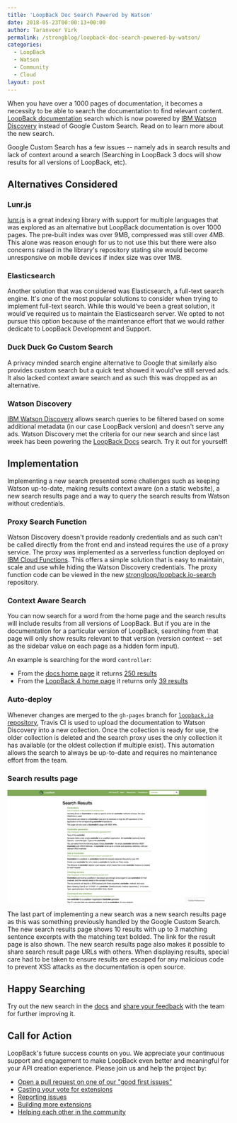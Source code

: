 ```yaml
---
title: 'LoopBack Doc Search Powered by Watson'
date: 2018-05-23T00:00:13+00:00
author: Taranveer Virk
permalink: /strongblog/loopback-doc-search-powered-by-watson/
categories:
  - LoopBack
  - Watson
  - Community
  - Cloud
layout: post
---
```


When you have over a 1000 pages of documentation, it becomes a necessity to be able to search the documentation to find relevant content. [LoopBack documentation](http://loopback.io/doc/) search which is now powered by [IBM Watson Discovery](https://www.ibm.com/watson/services/discovery/) instead of Google Custom Search. Read on to learn more about the new search.

<!--more-->

Google Custom Search has a few issues -- namely ads in search results and lack of context around a search (Searching in LoopBack 3 docs will show results for all versions of LoopBack, etc). 

## Alternatives Considered

### Lunr.js

[lunr.js](https://lunrjs.com/) is a great indexing library with support for multiple languages that was explored as an alternative but LoopBack documentation is over 1000 pages. The pre-built index was over 9MB, compressed was still over 4MB. This alone was reason enough for us to not use this but there were also concerns raised in the library's repository stating site would become unresponsive on mobile devices if index size was over 1MB. 

### Elasticsearch

Another solution that was considered was Elasticsearch, a full-text search engine. It's one of the most popular solutions to consider when trying to implement full-text search. While this would've been a great solution, it would've required us to maintain the Elasticsearch server. We opted to not pursue this option because of the maintenance effort that we would rather dedicate to LoopBack Development and Support.

### Duck Duck Go Custom Search

A privacy minded search engine alternative to Google that similarly also provides custom search but a quick test showed it would've still served ads. It also lacked context aware search and as such this was dropped as an alternative.

### Watson Discovery

[IBM Watson Discovery](https://www.ibm.com/watson/services/discovery/) allows search queries to be filtered based on some additional metadata (in our case LoopBack version) and doesn't serve any ads. Watson Discovery met the criteria for our new search and since last week has been powering the [LoopBack Docs](http://loopback.io/doc/) search. Try it out for yourself! 

## Implementation

Implementing a new search presented some challenges such as keeping Watson up-to-date, making results context aware (on a static website), a new search results page and a way to query the search results from Watson without credentials.

### Proxy Search Function

Watson Discovery doesn't provide readonly credentials and as such can't be called directly from  the front end and instead requires the use of a proxy service. The proxy was implemented as a serverless function deployed on [IBM Cloud Functions](https://www.ibm.com/cloud/functions). This offers a simple solution that is easy to maintain, scale and use while hiding the Watson Discovery credentials. The proxy function code can be viewed in the new [strongloop/loopback.io-search](https://github.com/strongloop/loopback.io-search) repository.

### Context Aware Search

You can now search for a word from the home page and the search results will include results from all versions of LoopBack. But if you are in the documentation for a particular version of LoopBack, searching from that page will only show results relevant to that version (version context -- set as the sidebar value on each page as a hidden form input).

An example is searching for the word `controller`:
- From the [docs home page](http://loopback.io/doc/) it returns [250 results](http://loopback.io/search/?q=controller&offset=0)
- From the [LoopBack 4 home page](http://loopback.io/doc/en/lb4/index.html) it returns only [39 results](http://loopback.io/search/?q=controller&sidebar=lb4_sidebar&offset=0)

### Auto-deploy

Whenever changes are merged to the `gh-pages` branch for [`loopback.io` repository](https://github.com/strongloop/loopback.io), Travis CI is used to upload the documentation to Watson Discovery into a new collection. Once the collection is ready for use, the older collection is deleted and the search proxy uses the only collection it has available (or the oldest collection if multiple exist). This automation allows the search to always be up-to-date and requires no maintenance effort from the team.

### Search results page

<img class="aligncenter" src="../blog-assets/2018/05/search-results.png" alt="New loopback.io search results page" style="width: 450px; margin:auto;"/>

The last part of implementing a new search was a new search results page as this was something previously handled by the Google Custom Search. The new search results page shows 10 results with up to 3 matching sentence excerpts with the matching text bolded. The link for the result page is also shown. The new search results page also makes it possible to share search result page URLs with others. When displaying results, special care had to be taken to ensure results are escaped for any malicious code to prevent XSS attacks as the documentation is open source.

## Happy Searching

Try out the new search in the [docs](http://loopback.io/doc/) and [share your feedback](https://github.com/strongloop/loopback.io/issues/new) with the team for further improving it. 

## Call for Action

LoopBack's future success counts on you. We appreciate your continuous support and engagement to make LoopBack even better and meaningful for your API creation experience. Please join us and help the project by:

* [Open a pull request on one of our "good first issues"](https://github.com/strongloop/loopback-next/labels/good%20first%20issue)
* [Casting your vote for extensions](https://github.com/strongloop/loopback-next/issues/512)
* [Reporting issues](https://github.com/strongloop/loopback-next/issues)
* [Building more extensions](https://github.com/strongloop/loopback-next/issues/647)
* [Helping each other in the community](https://groups.google.com/forum/#!forum/loopbackjs)
